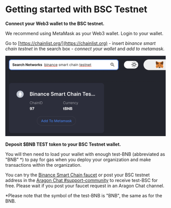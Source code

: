 # Getting started with BSC Testnet

**Connect your Web3 wallet to the BSC testnet.**

We recommend using MetaMask as your Web3 wallet. Login to your wallet.&#x20;

Go to [https://chainlist.org/](https://chainlist.org) - insert _binance smart chain testnet_ in the search box - _connect your wallet_ and _add to metamask._

![](<../../../.gitbook/assets/Schermata 2022-01-26 alle 23.31.24.png>)

**Deposit $BNB TEST token to your BSC Testnet wallet.**

You will then need to load your wallet with enough test-BNB (abbreviated as "BNB" \*) to pay for gas when you deploy your organization and make transactions within the organization.&#x20;

You can try the [Binance Smart Chain faucet](https://testnet.binance.org/faucet-smart) or post your BSC testnet address in the [Aragon Chat #support-community](https://discordapp.com/channels/672466989217873929/694844628586856469) to receive test-BSC for free. Please wait if you post your faucet request in an Aragon Chat channel.

\*Please note that the symbol of the test-BNB is "BNB", the same as for the BNB.
